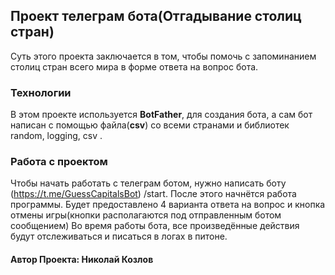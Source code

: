 ## Проект телеграм бота(Отгадывание столиц стран)

Суть этого проекта заключается в том, чтобы помочь с запоминанием столиц стран всего мира в форме ответа на вопрос бота.
### Технологии

В этом проекте используется **BotFather**, для создания бота, а сам бот написан с помощью файла(**csv**) со всеми странами и библиотек random, logging, csv
.

### Работа с проектом
Чтобы начать работать с телеграм ботом, нужно написать боту (https://t.me/GuessCapitalsBot) /start. После этого начнётся работа программы.
Будет предоставлено 4 варианта ответа на вопрос и кнопка отмены игры(кнопки располагаются под отправленным ботом сообщением) Во время работы бота, все произведённые действия будут отслеживаться и писаться в логах в питоне.

#### Автор Проекта: Николай Козлов


